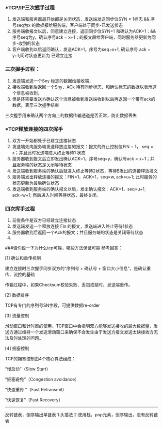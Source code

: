 ### *TCP/IP三次握手过程
1. 发送端和服务器最开始都是关闭状态，发送端发送同步位SYN = 1标志 && 序号seq为x 的数据报给服务端，客户端处于同步-已发送状态
2. 服务端收报文以后，同意建立连接，返回同步位SYN=1 和确认为ACK=1；&& 序号seq为y，确认序号ack = x+1；的报文段给客户端，同时服务器更新为同步-收到的状态
3. 客户端收到以后返回确认，发送ACK=1，序号为seq=x+1, 确认序号 ack = y+1;同时状态更新为 已建立连接

### 三次握手过程：
1. 发送端发送一个Sny 标志的数据给接收端，
2. 接收端收到后返回一个Sny、ACk 待有同步标志、和确认标志的数据以表示这个信息被收到，
3. 但是还需要发送方确认这个消息被收到发送端收到以后再返回一个带有ack的数据，表示三次握手结束
 
三次握手用来确认两个方向上的数据传输通道是否正常，防止数据丢失


### *TCP释放连接的四次挥手
1. 双方一开始都处于已建立连接状态
2. 发送端先向服务端发送释放连接的报文：报文的终止控制位FIN = 1， seq = x；并且此时发送端进入终止等待1 状态
3. 服务器收到报文后立即发出确认ACK=1，序号seq=y，确认号ack = x+1；并且服务端的状态是关闭等待状态
4. 发送端收到服务端的确认后就进入终止等待2状态，等待B发出的连接释放报文
5. 服务端发出释放连接的报文：FIN=1，ACK=1，seq=w, ack=u+1; 此时服务的状态更新为最后确认状态
6. 发送端收到服务端的确认报文以后，发出确认报文：ACK=1，seq=u+1; ack=w+1; 然后进入时间等待状态，最终关闭。

### 四次挥手过程
1. 前提条件是双方已经建立连接状态
2. 发送端发送一个释放连接 Fin 的报文，发送端进入终止等待1状态
3. 服务器收到后返回一个Ack的报文；并且服务端的状态是关闭等待状态
4.



###请你说一下为什么tcp可靠，哪些方法保证可靠
参考回答：

[1] 确认和重传机制

建立连接时三次握手同步双方的“序列号 + 确认号 + 窗口大小信息”，是确认重传、流控的基础

传输过程中，如果Checksum校验失败、丢包或延时，发送端重传。

[2] 数据排序

TCP有专门的序列号SN字段，可提供数据re-order

[3] 流量控制

滑动窗口和计时器的使用。TCP窗口中会指明双方能够发送接收的最大数据量，发送方通过维持一个发送滑动窗口来确保不会发生由于发送方报文发送太快接收方无法及时处理的问题。

[4] 拥塞控制

TCP的拥塞控制由4个核心算法组成：

“慢启动”（Slow Start）

“拥塞避免”（Congestion avoidance）

“快速重传 ”（Fast Retransmit）

“快速恢复”（Fast Recovery）

----------------------------------------------------------
反转链表，倒序输出单链表
1.头插法
2.使用栈，pop元素，倒序输出，没有反转链表